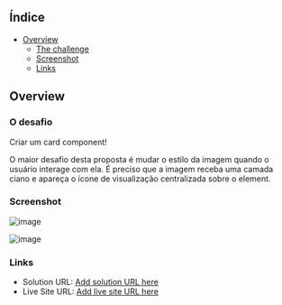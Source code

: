 ## Índice

- [Overview](#overview)
  - [The challenge](#the-challenge)
  - [Screenshot](#screenshot)
  - [Links](#links)


## Overview

### O desafio

Criar um card component!

O maior desafio desta proposta é mudar o estilo da imagem quando o usuário interage com ela. É preciso que a imagem receba uma camada ciano e apareça o ícone de visualização centralizada sobre o element.

### Screenshot

![image](https://user-images.githubusercontent.com/87048670/206940264-54efbffb-6a11-4df7-95b4-e173c6446c38.png)

![image](https://user-images.githubusercontent.com/87048670/206940245-660c25da-bf31-4054-ac95-416fe7e4ba0c.png)


### Links

- Solution URL: [Add solution URL here](https://your-solution-url.com)
- Live Site URL: [Add live site URL here](https://your-live-site-url.com)
